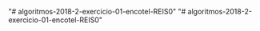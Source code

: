 "# algoritmos-2018-2-exercicio-01-encotel-REIS0" 
"# algoritmos-2018-2-exercicio-01-encotel-REIS0" 
